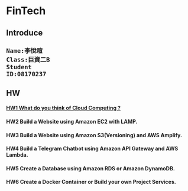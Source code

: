 # FinTech
## **Introduce**
### <pre>Name:李悅暄<br>Class:巨資二B<br>Student ID:08170237</pre>
## HW
#### [HW1 What do you think of Cloud Computing ?](Hw/HW1/What_do_you_think_of_Cloud_Computing?.md)
#### HW2 Build a Website using Amazon EC2 with LAMP.
#### HW3 Build a Website using Amazon S3(Versioning) and AWS Amplify.
#### HW4 Build a Telegram Chatbot using Amazon API Gateway and AWS Lambda.
#### HW5 Create a Database using Amazon RDS or Amazon DynamoDB.
#### HW6 Create a Docker Container or Build your own Project Services.

